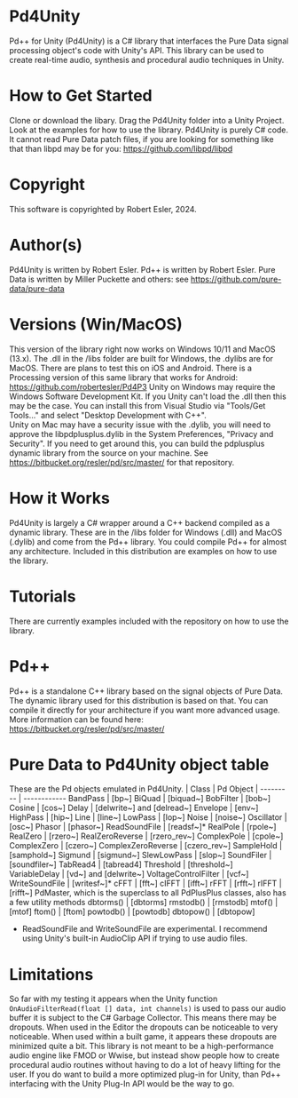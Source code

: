 # Pd4Unity
Pd++ for Unity (Pd4Unity) is a C# library that interfaces the Pure Data signal processing object's code with Unity's API.  This library can be used to create real-time audio, synthesis and procedural audio techniques in Unity.  

# How to Get Started
Clone or download the libary.  Drag the Pd4Unity folder into a Unity Project.  Look at the examples for how to use the library.  Pd4Unity is purely C# code.  It cannot read Pure Data patch files, if you are looking for something like that than libpd may be for you: https://github.com/libpd/libpd

# Copyright
This software is copyrighted by Robert Esler, 2024.  

# Author(s)
Pd4Unity is written by Robert Esler.  Pd++ is written by Robert Esler.  Pure Data is written by Miller Puckette and others:  see https://github.com/pure-data/pure-data

# Versions (Win/MacOS)
This version of the library right now works on Windows 10/11 and MacOS (13.x).  The .dll in the /libs folder are built for Windows, the .dylibs are for MacOS.  There are plans to test this on iOS and Android.  There is a Processing version of this same library that works for Android: https://github.com/robertesler/Pd4P3
Unity on Windows may require the Windows Software Development Kit.  If you Unity can't load the .dll then this may be the case. You can install this from Visual Studio via "Tools/Get Tools..." and select "Desktop Development with C++".  
Unity on Mac may have a security issue with the .dylib, you will need to approve the libpdplusplus.dylib in the System Preferences, "Privacy and Security".  If you need to get around this, you can build the pdplusplus dynamic library from the source on your machine.  See https://bitbucket.org/resler/pd/src/master/ for that repository.

# How it Works
Pd4Unity is largely a C# wrapper around a C++ backend compiled as a dynamic library.  These are in the /libs folder for Windows (.dll) and MacOS (.dylib) and come from the Pd++ library.  You could compile Pd++ for almost any architecture.  Included in this distribution are examples on how to use the library.  

# Tutorials
There are currently examples included with the repository on how to use the library.  

# Pd++
Pd++ is a standalone C++ library based on the signal objects of Pure Data. The dynamic library used for this distribution is based on that.  You can compile it directly for your architecture if you want more advanced usage. More information can be found here: https://bitbucket.org/resler/pd/src/master/

# Pure Data to Pd4Unity object table
These are the Pd objects emulated in Pd4Unity.
| Class    |   Pd Object |
 --------- | ------------ 
 BandPass |   [bp~] 
BiQuad    |  [biquad~]
BobFilter  | [bob~]
Cosine     | [cos~]
Delay      | [delwrite~] and [delread~]
Envelope   | [env~]
HighPass   | [hip~]
Line       | [line~]
LowPass    | [lop~]
Noise      | [noise~]
Oscillator | [osc~]
Phasor     | [phasor~]
ReadSoundFile | [readsf~]*
RealPole | [rpole~]
RealZero | [rzero~]
RealZeroReverse | [rzero_rev~]
ComplexPole | [cpole~]
ComplexZero | [czero~]
ComplexZeroReverse | [czero_rev~]
SampleHold | [samphold~]
Sigmund    | [sigmund~]
SlewLowPass | [slop~]
SoundFiler | [soundfiler~]
TabRead4   | [tabread4]
Threshold  | [threshold~]  
VariableDelay | [vd~] and [delwrite~]
VoltageControlFilter | [vcf~]
WriteSoundFile | [writesf~]*
cFFT     |   [fft~]
cIFFT    |   [ifft~]
rFFT      |  [rfft~]
rIFFT     |  [rifft~]
PdMaster, which is the superclass to all PdPlusPlus classes, also has a few utility methods
dbtorms() |  [dbtorms]
rmstodb() |  [rmstodb]
mtof()    |  [mtof]
ftom()    |  [ftom]
powtodb() |  [powtodb]
dbtopow() | [dbtopow]

* ReadSoundFile and WriteSoundFile are experimental.  I recommend using Unity's built-in AudioClip API if trying to use audio files.

# Limitations
So far with my testing it appears when the Unity function ```OnAudioFilterRead(float [] data, int channels)``` is used to pass our audio buffer it is subject to the C# Garbage Collector.  This means there may be dropouts.  When used in the Editor the dropouts can be noticeable to very noticeable.  When used within a built game, it appears these dropouts are minimized quite a bit.  This library is not meant to be a high-performance audio engine like FMOD or Wwise, but instead show people how to create procedural audio routines without having to do a lot of heavy lifting for the user.  If you do want to build a more optimized plug-in for Unity, than Pd++ interfacing with the Unity Plug-In API would be the way to go. 



